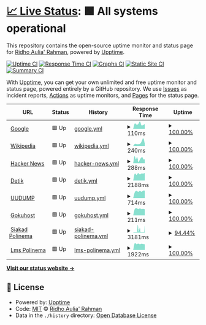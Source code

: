 # [📈 Live Status](https://edoaurahman.github.io/check-web-uptime): <!--live status--> **🟩 All systems operational**

This repository contains the open-source uptime monitor and status page for [Ridho Aulia' Rahman](https://edoaurahman.github.io/check-web-uptime), powered by [Upptime](https://github.com/upptime/upptime).

[![Uptime CI](https://github.com/edoaurahman/check-web-uptime/workflows/Uptime%20CI/badge.svg)](https://github.com/edoaurahman/check-web-uptime/actions?query=workflow%3A%22Uptime+CI%22)
[![Response Time CI](https://github.com/edoaurahman/check-web-uptime/workflows/Response%20Time%20CI/badge.svg)](https://github.com/edoaurahman/check-web-uptime/actions?query=workflow%3A%22Response+Time+CI%22)
[![Graphs CI](https://github.com/edoaurahman/check-web-uptime/workflows/Graphs%20CI/badge.svg)](https://github.com/edoaurahman/check-web-uptime/actions?query=workflow%3A%22Graphs+CI%22)
[![Static Site CI](https://github.com/edoaurahman/check-web-uptime/workflows/Static%20Site%20CI/badge.svg)](https://github.com/edoaurahman/check-web-uptime/actions?query=workflow%3A%22Static+Site+CI%22)
[![Summary CI](https://github.com/edoaurahman/check-web-uptime/workflows/Summary%20CI/badge.svg)](https://github.com/edoaurahman/check-web-uptime/actions?query=workflow%3A%22Summary+CI%22)

With [Upptime](https://upptime.js.org), you can get your own unlimited and free uptime monitor and status page, powered entirely by a GitHub repository. We use [Issues](https://github.com/edoaurahman/check-web-uptime/issues) as incident reports, [Actions](https://github.com/edoaurahman/check-web-uptime/actions) as uptime monitors, and [Pages](https://edoaurahman.github.io/check-web-uptime) for the status page.

<!--start: status pages-->
<!-- This summary is generated by Upptime (https://github.com/upptime/upptime) -->
<!-- Do not edit this manually, your changes will be overwritten -->
<!-- prettier-ignore -->
| URL | Status | History | Response Time | Uptime |
| --- | ------ | ------- | ------------- | ------ |
| <img alt="" src="https://icons.duckduckgo.com/ip3/www.google.com.ico" height="13"> [Google](https://www.google.com) | 🟩 Up | [google.yml](https://github.com/edoaurahman/check-web-uptime/commits/HEAD/history/google.yml) | <details><summary><img alt="Response time graph" src="./graphs/google/response-time-week.png" height="20"> 110ms</summary><br><a href="https://edoaurahman.github.io/check-web-uptime/history/google"><img alt="Response time 111" src="https://img.shields.io/endpoint?url=https%3A%2F%2Fraw.githubusercontent.com%2Fedoaurahman%2Fcheck-web-uptime%2FHEAD%2Fapi%2Fgoogle%2Fresponse-time.json"></a><br><a href="https://edoaurahman.github.io/check-web-uptime/history/google"><img alt="24-hour response time 109" src="https://img.shields.io/endpoint?url=https%3A%2F%2Fraw.githubusercontent.com%2Fedoaurahman%2Fcheck-web-uptime%2FHEAD%2Fapi%2Fgoogle%2Fresponse-time-day.json"></a><br><a href="https://edoaurahman.github.io/check-web-uptime/history/google"><img alt="7-day response time 110" src="https://img.shields.io/endpoint?url=https%3A%2F%2Fraw.githubusercontent.com%2Fedoaurahman%2Fcheck-web-uptime%2FHEAD%2Fapi%2Fgoogle%2Fresponse-time-week.json"></a><br><a href="https://edoaurahman.github.io/check-web-uptime/history/google"><img alt="30-day response time 115" src="https://img.shields.io/endpoint?url=https%3A%2F%2Fraw.githubusercontent.com%2Fedoaurahman%2Fcheck-web-uptime%2FHEAD%2Fapi%2Fgoogle%2Fresponse-time-month.json"></a><br><a href="https://edoaurahman.github.io/check-web-uptime/history/google"><img alt="1-year response time 111" src="https://img.shields.io/endpoint?url=https%3A%2F%2Fraw.githubusercontent.com%2Fedoaurahman%2Fcheck-web-uptime%2FHEAD%2Fapi%2Fgoogle%2Fresponse-time-year.json"></a></details> | <details><summary><a href="https://edoaurahman.github.io/check-web-uptime/history/google">100.00%</a></summary><a href="https://edoaurahman.github.io/check-web-uptime/history/google"><img alt="All-time uptime 100.00%" src="https://img.shields.io/endpoint?url=https%3A%2F%2Fraw.githubusercontent.com%2Fedoaurahman%2Fcheck-web-uptime%2FHEAD%2Fapi%2Fgoogle%2Fuptime.json"></a><br><a href="https://edoaurahman.github.io/check-web-uptime/history/google"><img alt="24-hour uptime 100.00%" src="https://img.shields.io/endpoint?url=https%3A%2F%2Fraw.githubusercontent.com%2Fedoaurahman%2Fcheck-web-uptime%2FHEAD%2Fapi%2Fgoogle%2Fuptime-day.json"></a><br><a href="https://edoaurahman.github.io/check-web-uptime/history/google"><img alt="7-day uptime 100.00%" src="https://img.shields.io/endpoint?url=https%3A%2F%2Fraw.githubusercontent.com%2Fedoaurahman%2Fcheck-web-uptime%2FHEAD%2Fapi%2Fgoogle%2Fuptime-week.json"></a><br><a href="https://edoaurahman.github.io/check-web-uptime/history/google"><img alt="30-day uptime 100.00%" src="https://img.shields.io/endpoint?url=https%3A%2F%2Fraw.githubusercontent.com%2Fedoaurahman%2Fcheck-web-uptime%2FHEAD%2Fapi%2Fgoogle%2Fuptime-month.json"></a><br><a href="https://edoaurahman.github.io/check-web-uptime/history/google"><img alt="1-year uptime 100.00%" src="https://img.shields.io/endpoint?url=https%3A%2F%2Fraw.githubusercontent.com%2Fedoaurahman%2Fcheck-web-uptime%2FHEAD%2Fapi%2Fgoogle%2Fuptime-year.json"></a></details>
| <img alt="" src="https://icons.duckduckgo.com/ip3/en.wikipedia.org.ico" height="13"> [Wikipedia](https://en.wikipedia.org) | 🟩 Up | [wikipedia.yml](https://github.com/edoaurahman/check-web-uptime/commits/HEAD/history/wikipedia.yml) | <details><summary><img alt="Response time graph" src="./graphs/wikipedia/response-time-week.png" height="20"> 240ms</summary><br><a href="https://edoaurahman.github.io/check-web-uptime/history/wikipedia"><img alt="Response time 212" src="https://img.shields.io/endpoint?url=https%3A%2F%2Fraw.githubusercontent.com%2Fedoaurahman%2Fcheck-web-uptime%2FHEAD%2Fapi%2Fwikipedia%2Fresponse-time.json"></a><br><a href="https://edoaurahman.github.io/check-web-uptime/history/wikipedia"><img alt="24-hour response time 181" src="https://img.shields.io/endpoint?url=https%3A%2F%2Fraw.githubusercontent.com%2Fedoaurahman%2Fcheck-web-uptime%2FHEAD%2Fapi%2Fwikipedia%2Fresponse-time-day.json"></a><br><a href="https://edoaurahman.github.io/check-web-uptime/history/wikipedia"><img alt="7-day response time 240" src="https://img.shields.io/endpoint?url=https%3A%2F%2Fraw.githubusercontent.com%2Fedoaurahman%2Fcheck-web-uptime%2FHEAD%2Fapi%2Fwikipedia%2Fresponse-time-week.json"></a><br><a href="https://edoaurahman.github.io/check-web-uptime/history/wikipedia"><img alt="30-day response time 231" src="https://img.shields.io/endpoint?url=https%3A%2F%2Fraw.githubusercontent.com%2Fedoaurahman%2Fcheck-web-uptime%2FHEAD%2Fapi%2Fwikipedia%2Fresponse-time-month.json"></a><br><a href="https://edoaurahman.github.io/check-web-uptime/history/wikipedia"><img alt="1-year response time 212" src="https://img.shields.io/endpoint?url=https%3A%2F%2Fraw.githubusercontent.com%2Fedoaurahman%2Fcheck-web-uptime%2FHEAD%2Fapi%2Fwikipedia%2Fresponse-time-year.json"></a></details> | <details><summary><a href="https://edoaurahman.github.io/check-web-uptime/history/wikipedia">100.00%</a></summary><a href="https://edoaurahman.github.io/check-web-uptime/history/wikipedia"><img alt="All-time uptime 100.00%" src="https://img.shields.io/endpoint?url=https%3A%2F%2Fraw.githubusercontent.com%2Fedoaurahman%2Fcheck-web-uptime%2FHEAD%2Fapi%2Fwikipedia%2Fuptime.json"></a><br><a href="https://edoaurahman.github.io/check-web-uptime/history/wikipedia"><img alt="24-hour uptime 100.00%" src="https://img.shields.io/endpoint?url=https%3A%2F%2Fraw.githubusercontent.com%2Fedoaurahman%2Fcheck-web-uptime%2FHEAD%2Fapi%2Fwikipedia%2Fuptime-day.json"></a><br><a href="https://edoaurahman.github.io/check-web-uptime/history/wikipedia"><img alt="7-day uptime 100.00%" src="https://img.shields.io/endpoint?url=https%3A%2F%2Fraw.githubusercontent.com%2Fedoaurahman%2Fcheck-web-uptime%2FHEAD%2Fapi%2Fwikipedia%2Fuptime-week.json"></a><br><a href="https://edoaurahman.github.io/check-web-uptime/history/wikipedia"><img alt="30-day uptime 100.00%" src="https://img.shields.io/endpoint?url=https%3A%2F%2Fraw.githubusercontent.com%2Fedoaurahman%2Fcheck-web-uptime%2FHEAD%2Fapi%2Fwikipedia%2Fuptime-month.json"></a><br><a href="https://edoaurahman.github.io/check-web-uptime/history/wikipedia"><img alt="1-year uptime 99.99%" src="https://img.shields.io/endpoint?url=https%3A%2F%2Fraw.githubusercontent.com%2Fedoaurahman%2Fcheck-web-uptime%2FHEAD%2Fapi%2Fwikipedia%2Fuptime-year.json"></a></details>
| <img alt="" src="https://icons.duckduckgo.com/ip3/news.ycombinator.com.ico" height="13"> [Hacker News](https://news.ycombinator.com) | 🟩 Up | [hacker-news.yml](https://github.com/edoaurahman/check-web-uptime/commits/HEAD/history/hacker-news.yml) | <details><summary><img alt="Response time graph" src="./graphs/hacker-news/response-time-week.png" height="20"> 288ms</summary><br><a href="https://edoaurahman.github.io/check-web-uptime/history/hacker-news"><img alt="Response time 311" src="https://img.shields.io/endpoint?url=https%3A%2F%2Fraw.githubusercontent.com%2Fedoaurahman%2Fcheck-web-uptime%2FHEAD%2Fapi%2Fhacker-news%2Fresponse-time.json"></a><br><a href="https://edoaurahman.github.io/check-web-uptime/history/hacker-news"><img alt="24-hour response time 255" src="https://img.shields.io/endpoint?url=https%3A%2F%2Fraw.githubusercontent.com%2Fedoaurahman%2Fcheck-web-uptime%2FHEAD%2Fapi%2Fhacker-news%2Fresponse-time-day.json"></a><br><a href="https://edoaurahman.github.io/check-web-uptime/history/hacker-news"><img alt="7-day response time 288" src="https://img.shields.io/endpoint?url=https%3A%2F%2Fraw.githubusercontent.com%2Fedoaurahman%2Fcheck-web-uptime%2FHEAD%2Fapi%2Fhacker-news%2Fresponse-time-week.json"></a><br><a href="https://edoaurahman.github.io/check-web-uptime/history/hacker-news"><img alt="30-day response time 315" src="https://img.shields.io/endpoint?url=https%3A%2F%2Fraw.githubusercontent.com%2Fedoaurahman%2Fcheck-web-uptime%2FHEAD%2Fapi%2Fhacker-news%2Fresponse-time-month.json"></a><br><a href="https://edoaurahman.github.io/check-web-uptime/history/hacker-news"><img alt="1-year response time 311" src="https://img.shields.io/endpoint?url=https%3A%2F%2Fraw.githubusercontent.com%2Fedoaurahman%2Fcheck-web-uptime%2FHEAD%2Fapi%2Fhacker-news%2Fresponse-time-year.json"></a></details> | <details><summary><a href="https://edoaurahman.github.io/check-web-uptime/history/hacker-news">100.00%</a></summary><a href="https://edoaurahman.github.io/check-web-uptime/history/hacker-news"><img alt="All-time uptime 99.99%" src="https://img.shields.io/endpoint?url=https%3A%2F%2Fraw.githubusercontent.com%2Fedoaurahman%2Fcheck-web-uptime%2FHEAD%2Fapi%2Fhacker-news%2Fuptime.json"></a><br><a href="https://edoaurahman.github.io/check-web-uptime/history/hacker-news"><img alt="24-hour uptime 100.00%" src="https://img.shields.io/endpoint?url=https%3A%2F%2Fraw.githubusercontent.com%2Fedoaurahman%2Fcheck-web-uptime%2FHEAD%2Fapi%2Fhacker-news%2Fuptime-day.json"></a><br><a href="https://edoaurahman.github.io/check-web-uptime/history/hacker-news"><img alt="7-day uptime 100.00%" src="https://img.shields.io/endpoint?url=https%3A%2F%2Fraw.githubusercontent.com%2Fedoaurahman%2Fcheck-web-uptime%2FHEAD%2Fapi%2Fhacker-news%2Fuptime-week.json"></a><br><a href="https://edoaurahman.github.io/check-web-uptime/history/hacker-news"><img alt="30-day uptime 100.00%" src="https://img.shields.io/endpoint?url=https%3A%2F%2Fraw.githubusercontent.com%2Fedoaurahman%2Fcheck-web-uptime%2FHEAD%2Fapi%2Fhacker-news%2Fuptime-month.json"></a><br><a href="https://edoaurahman.github.io/check-web-uptime/history/hacker-news"><img alt="1-year uptime 99.98%" src="https://img.shields.io/endpoint?url=https%3A%2F%2Fraw.githubusercontent.com%2Fedoaurahman%2Fcheck-web-uptime%2FHEAD%2Fapi%2Fhacker-news%2Fuptime-year.json"></a></details>
| <img alt="" src="https://icons.duckduckgo.com/ip3/www.detik.com.ico" height="13"> [Detik](https://www.detik.com/) | 🟩 Up | [detik.yml](https://github.com/edoaurahman/check-web-uptime/commits/HEAD/history/detik.yml) | <details><summary><img alt="Response time graph" src="./graphs/detik/response-time-week.png" height="20"> 2188ms</summary><br><a href="https://edoaurahman.github.io/check-web-uptime/history/detik"><img alt="Response time 2821" src="https://img.shields.io/endpoint?url=https%3A%2F%2Fraw.githubusercontent.com%2Fedoaurahman%2Fcheck-web-uptime%2FHEAD%2Fapi%2Fdetik%2Fresponse-time.json"></a><br><a href="https://edoaurahman.github.io/check-web-uptime/history/detik"><img alt="24-hour response time 2414" src="https://img.shields.io/endpoint?url=https%3A%2F%2Fraw.githubusercontent.com%2Fedoaurahman%2Fcheck-web-uptime%2FHEAD%2Fapi%2Fdetik%2Fresponse-time-day.json"></a><br><a href="https://edoaurahman.github.io/check-web-uptime/history/detik"><img alt="7-day response time 2188" src="https://img.shields.io/endpoint?url=https%3A%2F%2Fraw.githubusercontent.com%2Fedoaurahman%2Fcheck-web-uptime%2FHEAD%2Fapi%2Fdetik%2Fresponse-time-week.json"></a><br><a href="https://edoaurahman.github.io/check-web-uptime/history/detik"><img alt="30-day response time 3399" src="https://img.shields.io/endpoint?url=https%3A%2F%2Fraw.githubusercontent.com%2Fedoaurahman%2Fcheck-web-uptime%2FHEAD%2Fapi%2Fdetik%2Fresponse-time-month.json"></a><br><a href="https://edoaurahman.github.io/check-web-uptime/history/detik"><img alt="1-year response time 2821" src="https://img.shields.io/endpoint?url=https%3A%2F%2Fraw.githubusercontent.com%2Fedoaurahman%2Fcheck-web-uptime%2FHEAD%2Fapi%2Fdetik%2Fresponse-time-year.json"></a></details> | <details><summary><a href="https://edoaurahman.github.io/check-web-uptime/history/detik">100.00%</a></summary><a href="https://edoaurahman.github.io/check-web-uptime/history/detik"><img alt="All-time uptime 99.85%" src="https://img.shields.io/endpoint?url=https%3A%2F%2Fraw.githubusercontent.com%2Fedoaurahman%2Fcheck-web-uptime%2FHEAD%2Fapi%2Fdetik%2Fuptime.json"></a><br><a href="https://edoaurahman.github.io/check-web-uptime/history/detik"><img alt="24-hour uptime 100.00%" src="https://img.shields.io/endpoint?url=https%3A%2F%2Fraw.githubusercontent.com%2Fedoaurahman%2Fcheck-web-uptime%2FHEAD%2Fapi%2Fdetik%2Fuptime-day.json"></a><br><a href="https://edoaurahman.github.io/check-web-uptime/history/detik"><img alt="7-day uptime 100.00%" src="https://img.shields.io/endpoint?url=https%3A%2F%2Fraw.githubusercontent.com%2Fedoaurahman%2Fcheck-web-uptime%2FHEAD%2Fapi%2Fdetik%2Fuptime-week.json"></a><br><a href="https://edoaurahman.github.io/check-web-uptime/history/detik"><img alt="30-day uptime 99.50%" src="https://img.shields.io/endpoint?url=https%3A%2F%2Fraw.githubusercontent.com%2Fedoaurahman%2Fcheck-web-uptime%2FHEAD%2Fapi%2Fdetik%2Fuptime-month.json"></a><br><a href="https://edoaurahman.github.io/check-web-uptime/history/detik"><img alt="1-year uptime 99.85%" src="https://img.shields.io/endpoint?url=https%3A%2F%2Fraw.githubusercontent.com%2Fedoaurahman%2Fcheck-web-uptime%2FHEAD%2Fapi%2Fdetik%2Fuptime-year.json"></a></details>
| <img alt="" src="https://icons.duckduckgo.com/ip3/uupdump.net.ico" height="13"> [UUDUMP](https://uupdump.net/) | 🟩 Up | [uudump.yml](https://github.com/edoaurahman/check-web-uptime/commits/HEAD/history/uudump.yml) | <details><summary><img alt="Response time graph" src="./graphs/uudump/response-time-week.png" height="20"> 714ms</summary><br><a href="https://edoaurahman.github.io/check-web-uptime/history/uudump"><img alt="Response time 1206" src="https://img.shields.io/endpoint?url=https%3A%2F%2Fraw.githubusercontent.com%2Fedoaurahman%2Fcheck-web-uptime%2FHEAD%2Fapi%2Fuudump%2Fresponse-time.json"></a><br><a href="https://edoaurahman.github.io/check-web-uptime/history/uudump"><img alt="24-hour response time 776" src="https://img.shields.io/endpoint?url=https%3A%2F%2Fraw.githubusercontent.com%2Fedoaurahman%2Fcheck-web-uptime%2FHEAD%2Fapi%2Fuudump%2Fresponse-time-day.json"></a><br><a href="https://edoaurahman.github.io/check-web-uptime/history/uudump"><img alt="7-day response time 714" src="https://img.shields.io/endpoint?url=https%3A%2F%2Fraw.githubusercontent.com%2Fedoaurahman%2Fcheck-web-uptime%2FHEAD%2Fapi%2Fuudump%2Fresponse-time-week.json"></a><br><a href="https://edoaurahman.github.io/check-web-uptime/history/uudump"><img alt="30-day response time 1421" src="https://img.shields.io/endpoint?url=https%3A%2F%2Fraw.githubusercontent.com%2Fedoaurahman%2Fcheck-web-uptime%2FHEAD%2Fapi%2Fuudump%2Fresponse-time-month.json"></a><br><a href="https://edoaurahman.github.io/check-web-uptime/history/uudump"><img alt="1-year response time 1206" src="https://img.shields.io/endpoint?url=https%3A%2F%2Fraw.githubusercontent.com%2Fedoaurahman%2Fcheck-web-uptime%2FHEAD%2Fapi%2Fuudump%2Fresponse-time-year.json"></a></details> | <details><summary><a href="https://edoaurahman.github.io/check-web-uptime/history/uudump">100.00%</a></summary><a href="https://edoaurahman.github.io/check-web-uptime/history/uudump"><img alt="All-time uptime 99.13%" src="https://img.shields.io/endpoint?url=https%3A%2F%2Fraw.githubusercontent.com%2Fedoaurahman%2Fcheck-web-uptime%2FHEAD%2Fapi%2Fuudump%2Fuptime.json"></a><br><a href="https://edoaurahman.github.io/check-web-uptime/history/uudump"><img alt="24-hour uptime 100.00%" src="https://img.shields.io/endpoint?url=https%3A%2F%2Fraw.githubusercontent.com%2Fedoaurahman%2Fcheck-web-uptime%2FHEAD%2Fapi%2Fuudump%2Fuptime-day.json"></a><br><a href="https://edoaurahman.github.io/check-web-uptime/history/uudump"><img alt="7-day uptime 100.00%" src="https://img.shields.io/endpoint?url=https%3A%2F%2Fraw.githubusercontent.com%2Fedoaurahman%2Fcheck-web-uptime%2FHEAD%2Fapi%2Fuudump%2Fuptime-week.json"></a><br><a href="https://edoaurahman.github.io/check-web-uptime/history/uudump"><img alt="30-day uptime 98.49%" src="https://img.shields.io/endpoint?url=https%3A%2F%2Fraw.githubusercontent.com%2Fedoaurahman%2Fcheck-web-uptime%2FHEAD%2Fapi%2Fuudump%2Fuptime-month.json"></a><br><a href="https://edoaurahman.github.io/check-web-uptime/history/uudump"><img alt="1-year uptime 99.13%" src="https://img.shields.io/endpoint?url=https%3A%2F%2Fraw.githubusercontent.com%2Fedoaurahman%2Fcheck-web-uptime%2FHEAD%2Fapi%2Fuudump%2Fuptime-year.json"></a></details>
| <img alt="" src="https://icons.duckduckgo.com/ip3/gokuhost.com.ico" height="13"> [Gokuhost](https://gokuhost.com/) | 🟩 Up | [gokuhost.yml](https://github.com/edoaurahman/check-web-uptime/commits/HEAD/history/gokuhost.yml) | <details><summary><img alt="Response time graph" src="./graphs/gokuhost/response-time-week.png" height="20"> 211ms</summary><br><a href="https://edoaurahman.github.io/check-web-uptime/history/gokuhost"><img alt="Response time 411" src="https://img.shields.io/endpoint?url=https%3A%2F%2Fraw.githubusercontent.com%2Fedoaurahman%2Fcheck-web-uptime%2FHEAD%2Fapi%2Fgokuhost%2Fresponse-time.json"></a><br><a href="https://edoaurahman.github.io/check-web-uptime/history/gokuhost"><img alt="24-hour response time 196" src="https://img.shields.io/endpoint?url=https%3A%2F%2Fraw.githubusercontent.com%2Fedoaurahman%2Fcheck-web-uptime%2FHEAD%2Fapi%2Fgokuhost%2Fresponse-time-day.json"></a><br><a href="https://edoaurahman.github.io/check-web-uptime/history/gokuhost"><img alt="7-day response time 211" src="https://img.shields.io/endpoint?url=https%3A%2F%2Fraw.githubusercontent.com%2Fedoaurahman%2Fcheck-web-uptime%2FHEAD%2Fapi%2Fgokuhost%2Fresponse-time-week.json"></a><br><a href="https://edoaurahman.github.io/check-web-uptime/history/gokuhost"><img alt="30-day response time 241" src="https://img.shields.io/endpoint?url=https%3A%2F%2Fraw.githubusercontent.com%2Fedoaurahman%2Fcheck-web-uptime%2FHEAD%2Fapi%2Fgokuhost%2Fresponse-time-month.json"></a><br><a href="https://edoaurahman.github.io/check-web-uptime/history/gokuhost"><img alt="1-year response time 411" src="https://img.shields.io/endpoint?url=https%3A%2F%2Fraw.githubusercontent.com%2Fedoaurahman%2Fcheck-web-uptime%2FHEAD%2Fapi%2Fgokuhost%2Fresponse-time-year.json"></a></details> | <details><summary><a href="https://edoaurahman.github.io/check-web-uptime/history/gokuhost">100.00%</a></summary><a href="https://edoaurahman.github.io/check-web-uptime/history/gokuhost"><img alt="All-time uptime 100.00%" src="https://img.shields.io/endpoint?url=https%3A%2F%2Fraw.githubusercontent.com%2Fedoaurahman%2Fcheck-web-uptime%2FHEAD%2Fapi%2Fgokuhost%2Fuptime.json"></a><br><a href="https://edoaurahman.github.io/check-web-uptime/history/gokuhost"><img alt="24-hour uptime 100.00%" src="https://img.shields.io/endpoint?url=https%3A%2F%2Fraw.githubusercontent.com%2Fedoaurahman%2Fcheck-web-uptime%2FHEAD%2Fapi%2Fgokuhost%2Fuptime-day.json"></a><br><a href="https://edoaurahman.github.io/check-web-uptime/history/gokuhost"><img alt="7-day uptime 100.00%" src="https://img.shields.io/endpoint?url=https%3A%2F%2Fraw.githubusercontent.com%2Fedoaurahman%2Fcheck-web-uptime%2FHEAD%2Fapi%2Fgokuhost%2Fuptime-week.json"></a><br><a href="https://edoaurahman.github.io/check-web-uptime/history/gokuhost"><img alt="30-day uptime 100.00%" src="https://img.shields.io/endpoint?url=https%3A%2F%2Fraw.githubusercontent.com%2Fedoaurahman%2Fcheck-web-uptime%2FHEAD%2Fapi%2Fgokuhost%2Fuptime-month.json"></a><br><a href="https://edoaurahman.github.io/check-web-uptime/history/gokuhost"><img alt="1-year uptime 100.00%" src="https://img.shields.io/endpoint?url=https%3A%2F%2Fraw.githubusercontent.com%2Fedoaurahman%2Fcheck-web-uptime%2FHEAD%2Fapi%2Fgokuhost%2Fuptime-year.json"></a></details>
| <img alt="" src="https://icons.duckduckgo.com/ip3/siakad.polinema.ac.id.ico" height="13"> [Siakad Polinema](http://siakad.polinema.ac.id/) | 🟩 Up | [siakad-polinema.yml](https://github.com/edoaurahman/check-web-uptime/commits/HEAD/history/siakad-polinema.yml) | <details><summary><img alt="Response time graph" src="./graphs/siakad-polinema/response-time-week.png" height="20"> 3181ms</summary><br><a href="https://edoaurahman.github.io/check-web-uptime/history/siakad-polinema"><img alt="Response time 1826" src="https://img.shields.io/endpoint?url=https%3A%2F%2Fraw.githubusercontent.com%2Fedoaurahman%2Fcheck-web-uptime%2FHEAD%2Fapi%2Fsiakad-polinema%2Fresponse-time.json"></a><br><a href="https://edoaurahman.github.io/check-web-uptime/history/siakad-polinema"><img alt="24-hour response time 2890" src="https://img.shields.io/endpoint?url=https%3A%2F%2Fraw.githubusercontent.com%2Fedoaurahman%2Fcheck-web-uptime%2FHEAD%2Fapi%2Fsiakad-polinema%2Fresponse-time-day.json"></a><br><a href="https://edoaurahman.github.io/check-web-uptime/history/siakad-polinema"><img alt="7-day response time 3181" src="https://img.shields.io/endpoint?url=https%3A%2F%2Fraw.githubusercontent.com%2Fedoaurahman%2Fcheck-web-uptime%2FHEAD%2Fapi%2Fsiakad-polinema%2Fresponse-time-week.json"></a><br><a href="https://edoaurahman.github.io/check-web-uptime/history/siakad-polinema"><img alt="30-day response time 2178" src="https://img.shields.io/endpoint?url=https%3A%2F%2Fraw.githubusercontent.com%2Fedoaurahman%2Fcheck-web-uptime%2FHEAD%2Fapi%2Fsiakad-polinema%2Fresponse-time-month.json"></a><br><a href="https://edoaurahman.github.io/check-web-uptime/history/siakad-polinema"><img alt="1-year response time 1826" src="https://img.shields.io/endpoint?url=https%3A%2F%2Fraw.githubusercontent.com%2Fedoaurahman%2Fcheck-web-uptime%2FHEAD%2Fapi%2Fsiakad-polinema%2Fresponse-time-year.json"></a></details> | <details><summary><a href="https://edoaurahman.github.io/check-web-uptime/history/siakad-polinema">94.44%</a></summary><a href="https://edoaurahman.github.io/check-web-uptime/history/siakad-polinema"><img alt="All-time uptime 98.89%" src="https://img.shields.io/endpoint?url=https%3A%2F%2Fraw.githubusercontent.com%2Fedoaurahman%2Fcheck-web-uptime%2FHEAD%2Fapi%2Fsiakad-polinema%2Fuptime.json"></a><br><a href="https://edoaurahman.github.io/check-web-uptime/history/siakad-polinema"><img alt="24-hour uptime 85.91%" src="https://img.shields.io/endpoint?url=https%3A%2F%2Fraw.githubusercontent.com%2Fedoaurahman%2Fcheck-web-uptime%2FHEAD%2Fapi%2Fsiakad-polinema%2Fuptime-day.json"></a><br><a href="https://edoaurahman.github.io/check-web-uptime/history/siakad-polinema"><img alt="7-day uptime 94.44%" src="https://img.shields.io/endpoint?url=https%3A%2F%2Fraw.githubusercontent.com%2Fedoaurahman%2Fcheck-web-uptime%2FHEAD%2Fapi%2Fsiakad-polinema%2Fuptime-week.json"></a><br><a href="https://edoaurahman.github.io/check-web-uptime/history/siakad-polinema"><img alt="30-day uptime 97.48%" src="https://img.shields.io/endpoint?url=https%3A%2F%2Fraw.githubusercontent.com%2Fedoaurahman%2Fcheck-web-uptime%2FHEAD%2Fapi%2Fsiakad-polinema%2Fuptime-month.json"></a><br><a href="https://edoaurahman.github.io/check-web-uptime/history/siakad-polinema"><img alt="1-year uptime 98.89%" src="https://img.shields.io/endpoint?url=https%3A%2F%2Fraw.githubusercontent.com%2Fedoaurahman%2Fcheck-web-uptime%2FHEAD%2Fapi%2Fsiakad-polinema%2Fuptime-year.json"></a></details>
| <img alt="" src="https://icons.duckduckgo.com/ip3/lmsslc.polinema.ac.id.ico" height="13"> [Lms Polinema](https://lmsslc.polinema.ac.id/) | 🟩 Up | [lms-polinema.yml](https://github.com/edoaurahman/check-web-uptime/commits/HEAD/history/lms-polinema.yml) | <details><summary><img alt="Response time graph" src="./graphs/lms-polinema/response-time-week.png" height="20"> 1922ms</summary><br><a href="https://edoaurahman.github.io/check-web-uptime/history/lms-polinema"><img alt="Response time 1930" src="https://img.shields.io/endpoint?url=https%3A%2F%2Fraw.githubusercontent.com%2Fedoaurahman%2Fcheck-web-uptime%2FHEAD%2Fapi%2Flms-polinema%2Fresponse-time.json"></a><br><a href="https://edoaurahman.github.io/check-web-uptime/history/lms-polinema"><img alt="24-hour response time 1795" src="https://img.shields.io/endpoint?url=https%3A%2F%2Fraw.githubusercontent.com%2Fedoaurahman%2Fcheck-web-uptime%2FHEAD%2Fapi%2Flms-polinema%2Fresponse-time-day.json"></a><br><a href="https://edoaurahman.github.io/check-web-uptime/history/lms-polinema"><img alt="7-day response time 1922" src="https://img.shields.io/endpoint?url=https%3A%2F%2Fraw.githubusercontent.com%2Fedoaurahman%2Fcheck-web-uptime%2FHEAD%2Fapi%2Flms-polinema%2Fresponse-time-week.json"></a><br><a href="https://edoaurahman.github.io/check-web-uptime/history/lms-polinema"><img alt="30-day response time 1894" src="https://img.shields.io/endpoint?url=https%3A%2F%2Fraw.githubusercontent.com%2Fedoaurahman%2Fcheck-web-uptime%2FHEAD%2Fapi%2Flms-polinema%2Fresponse-time-month.json"></a><br><a href="https://edoaurahman.github.io/check-web-uptime/history/lms-polinema"><img alt="1-year response time 1930" src="https://img.shields.io/endpoint?url=https%3A%2F%2Fraw.githubusercontent.com%2Fedoaurahman%2Fcheck-web-uptime%2FHEAD%2Fapi%2Flms-polinema%2Fresponse-time-year.json"></a></details> | <details><summary><a href="https://edoaurahman.github.io/check-web-uptime/history/lms-polinema">100.00%</a></summary><a href="https://edoaurahman.github.io/check-web-uptime/history/lms-polinema"><img alt="All-time uptime 97.04%" src="https://img.shields.io/endpoint?url=https%3A%2F%2Fraw.githubusercontent.com%2Fedoaurahman%2Fcheck-web-uptime%2FHEAD%2Fapi%2Flms-polinema%2Fuptime.json"></a><br><a href="https://edoaurahman.github.io/check-web-uptime/history/lms-polinema"><img alt="24-hour uptime 100.00%" src="https://img.shields.io/endpoint?url=https%3A%2F%2Fraw.githubusercontent.com%2Fedoaurahman%2Fcheck-web-uptime%2FHEAD%2Fapi%2Flms-polinema%2Fuptime-day.json"></a><br><a href="https://edoaurahman.github.io/check-web-uptime/history/lms-polinema"><img alt="7-day uptime 100.00%" src="https://img.shields.io/endpoint?url=https%3A%2F%2Fraw.githubusercontent.com%2Fedoaurahman%2Fcheck-web-uptime%2FHEAD%2Fapi%2Flms-polinema%2Fuptime-week.json"></a><br><a href="https://edoaurahman.github.io/check-web-uptime/history/lms-polinema"><img alt="30-day uptime 100.00%" src="https://img.shields.io/endpoint?url=https%3A%2F%2Fraw.githubusercontent.com%2Fedoaurahman%2Fcheck-web-uptime%2FHEAD%2Fapi%2Flms-polinema%2Fuptime-month.json"></a><br><a href="https://edoaurahman.github.io/check-web-uptime/history/lms-polinema"><img alt="1-year uptime 97.04%" src="https://img.shields.io/endpoint?url=https%3A%2F%2Fraw.githubusercontent.com%2Fedoaurahman%2Fcheck-web-uptime%2FHEAD%2Fapi%2Flms-polinema%2Fuptime-year.json"></a></details>

<!--end: status pages-->

[**Visit our status website →**](https://edoaurahman.github.io/check-web-uptime)

## 📄 License

- Powered by: [Upptime](https://github.com/upptime/upptime)
- Code: [MIT](./LICENSE) © [Ridho Aulia' Rahman](https://edoaurahman.github.io/check-web-uptime)
- Data in the `./history` directory: [Open Database License](https://opendatacommons.org/licenses/odbl/1-0/)
